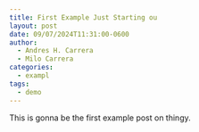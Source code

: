 ```yaml
---
title: First Example Just Starting ou
layout: post
date: 09/07/2024T11:31:00-0600
author:
  - Andres H. Carrera
  - Milo Carrera
categories:
  - exampl
tags:
  - demo
---
```

This is gonna be the first example post on thingy.
